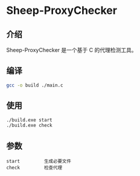 # Sheep-ProxyChecker

## 介绍

Sheep-ProxyChecker 是一个基于 C 的代理检测工具。

## 编译

```bash
gcc -o build ./main.c
```

## 使用

```bash
./build.exe start
./build.exe check
```

## 参数

```
start         生成必要文件
check         检查代理
```
